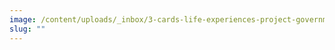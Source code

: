 ```yaml
---
image: /content/uploads/_inbox/3-cards-life-experiences-project-government-wide-cx-efforts.png
slug: ""
---
```

